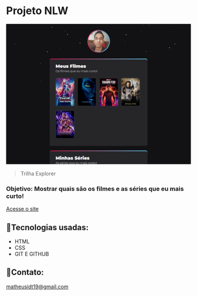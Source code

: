 # Projeto NLW

![preview](print.png)

> Trilha Explorer

### Objetivo: Mostrar quais são os filmes e as séries que eu mais curto!

[Acesse o site](https://matheusidt.github.io/2nlw/)
## 👾Tecnologias usadas:
- HTML
- CSS
- GIT E GITHUB

## 📲Contato:
matheusidt19@gmail.com